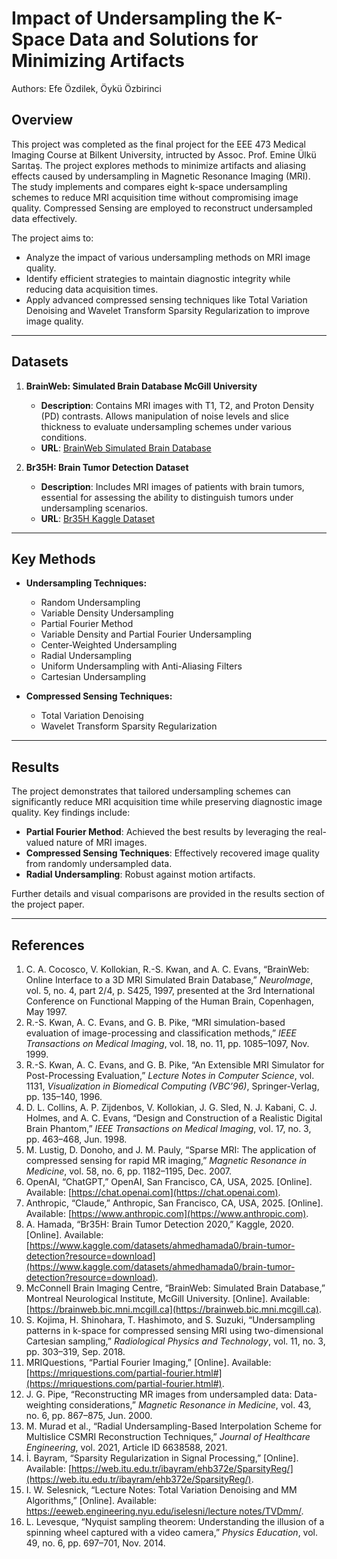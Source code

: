 # Impact of Undersampling the K-Space Data and Solutions for Minimizing Artifacts
Authors: Efe Özdilek, Öykü Özbirinci

## Overview
This project was completed as the final project for the EEE 473 Medical Imaging Course at Bilkent University, intructed by 	Assoc. Prof. Emine Ülkü Sarıtaş. The project explores methods to minimize artifacts and aliasing effects caused by undersampling in Magnetic Resonance Imaging (MRI). The study implements and compares eight k-space undersampling schemes to reduce MRI acquisition time without compromising image quality. Compressed Sensing are employed to reconstruct undersampled data effectively.

The project aims to:
- Analyze the impact of various undersampling methods on MRI image quality.
- Identify efficient strategies to maintain diagnostic integrity while reducing data acquisition times.
- Apply advanced compressed sensing techniques like Total Variation Denoising and Wavelet Transform Sparsity Regularization to improve image quality.

---

## Datasets
1. **BrainWeb: Simulated Brain Database McGill University**  
   - **Description**: Contains MRI images with T1, T2, and Proton Density (PD) contrasts. Allows manipulation of noise levels and slice thickness to evaluate undersampling schemes under various conditions.  
   - **URL**: [BrainWeb Simulated Brain Database](https://brainweb.bic.mni.mcgill.ca)

2. **Br35H: Brain Tumor Detection Dataset**  
   - **Description**: Includes MRI images of patients with brain tumors, essential for assessing the ability to distinguish tumors under undersampling scenarios.  
   - **URL**: [Br35H Kaggle Dataset](https://www.kaggle.com/datasets/ahmedhamada0/brain-tumor-detection)

---

## Key Methods
- **Undersampling Techniques:**  
  - Random Undersampling  
  - Variable Density Undersampling  
  - Partial Fourier Method
  - Variable Density and Partial Fourier Undersampling
  - Center-Weighted Undersampling  
  - Radial Undersampling  
  - Uniform Undersampling with Anti-Aliasing Filters  
  - Cartesian Undersampling  

- **Compressed Sensing Techniques:**  
  - Total Variation Denoising  
  - Wavelet Transform Sparsity Regularization

---

## Results
The project demonstrates that tailored undersampling schemes can significantly reduce MRI acquisition time while preserving diagnostic image quality. Key findings include:
- **Partial Fourier Method**: Achieved the best results by leveraging the real-valued nature of MRI images.  
- **Compressed Sensing Techniques**: Effectively recovered image quality from randomly undersampled data.  
- **Radial Undersampling**: Robust against motion artifacts.  

Further details and visual comparisons are provided in the results section of the project paper.

---

## References
1. C. A. Cocosco, V. Kollokian, R.-S. Kwan, and A. C. Evans, “BrainWeb: Online Interface to a 3D MRI Simulated Brain Database,” *NeuroImage*, vol. 5, no. 4, part 2/4, p. S425, 1997, presented at the 3rd International Conference on Functional Mapping of the Human Brain, Copenhagen, May 1997.
2. R.-S. Kwan, A. C. Evans, and G. B. Pike, “MRI simulation-based evaluation of image-processing and classification methods,” *IEEE Transactions on Medical Imaging*, vol. 18, no. 11, pp. 1085–1097, Nov. 1999.
3. R.-S. Kwan, A. C. Evans, and G. B. Pike, “An Extensible MRI Simulator for Post-Processing Evaluation,” *Lecture Notes in Computer Science*, vol. 1131, *Visualization in Biomedical Computing (VBC’96)*, Springer-Verlag, pp. 135–140, 1996.
4. D. L. Collins, A. P. Zijdenbos, V. Kollokian, J. G. Sled, N. J. Kabani, C. J. Holmes, and A. C. Evans, “Design and Construction of a Realistic Digital Brain Phantom,” *IEEE Transactions on Medical Imaging*, vol. 17, no. 3, pp. 463–468, Jun. 1998.
5. M. Lustig, D. Donoho, and J. M. Pauly, “Sparse MRI: The application of compressed sensing for rapid MR imaging,” *Magnetic Resonance in Medicine*, vol. 58, no. 6, pp. 1182–1195, Dec. 2007.
6. OpenAI, “ChatGPT,” OpenAI, San Francisco, CA, USA, 2025. [Online]. Available: [https://chat.openai.com](https://chat.openai.com).
7. Anthropic, “Claude,” Anthropic, San Francisco, CA, USA, 2025. [Online]. Available: [https://www.anthropic.com](https://www.anthropic.com).
8. A. Hamada, “Br35H: Brain Tumor Detection 2020,” Kaggle, 2020. [Online]. Available: [https://www.kaggle.com/datasets/ahmedhamada0/brain-tumor-detection?resource=download](https://www.kaggle.com/datasets/ahmedhamada0/brain-tumor-detection?resource=download).
9. McConnell Brain Imaging Centre, “BrainWeb: Simulated Brain Database,” Montreal Neurological Institute, McGill University. [Online]. Available: [https://brainweb.bic.mni.mcgill.ca](https://brainweb.bic.mni.mcgill.ca).
10. S. Kojima, H. Shinohara, T. Hashimoto, and S. Suzuki, “Undersampling patterns in k-space for compressed sensing MRI using two-dimensional Cartesian sampling,” *Radiological Physics and Technology*, vol. 11, no. 3, pp. 303–319, Sep. 2018.
11. MRIQuestions, “Partial Fourier Imaging,” [Online]. Available: [https://mriquestions.com/partial-fourier.html#](https://mriquestions.com/partial-fourier.html#).
12. J. G. Pipe, “Reconstructing MR images from undersampled data: Data-weighting considerations,” *Magnetic Resonance in Medicine*, vol. 43, no. 6, pp. 867–875, Jun. 2000.
13. M. Murad et al., “Radial Undersampling-Based Interpolation Scheme for Multislice CSMRI Reconstruction Techniques,” *Journal of Healthcare Engineering*, vol. 2021, Article ID 6638588, 2021.
14. İ. Bayram, “Sparsity Regularization in Signal Processing,” [Online]. Available: [https://web.itu.edu.tr/ibayram/ehb372e/SparsityReg/](https://web.itu.edu.tr/ibayram/ehb372e/SparsityReg/).
15. I. W. Selesnick, “Lecture Notes: Total Variation Denoising and MM Algorithms,” [Online]. Available: [https://eeweb.engineering.nyu.edu/iselesni/lecture notes/TVDmm/](https://eeweb.engineering.nyu.edu/iselesni/lecture%20notes/TVDmm/).
16. L. Levesque, “Nyquist sampling theorem: Understanding the illusion of a spinning wheel captured with a video camera,” *Physics Education*, vol. 49, no. 6, pp. 697–701, Nov. 2014.
